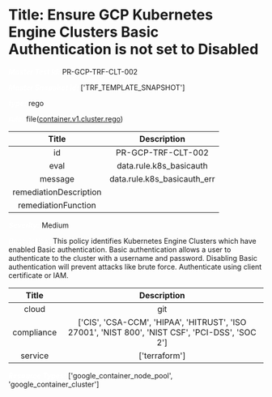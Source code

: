



# Title: Ensure GCP Kubernetes Engine Clusters Basic Authentication is not set to Disabled


***<font color="white">Master Test Id:</font>*** PR-GCP-TRF-CLT-002

***<font color="white">Master Snapshot Id:</font>*** ['TRF_TEMPLATE_SNAPSHOT']

***<font color="white">type:</font>*** rego

***<font color="white">rule:</font>*** file([container.v1.cluster.rego])  
  
  
  
  

|Title|Description|
| :---: | :---: |
|id|PR-GCP-TRF-CLT-002|
|eval|data.rule.k8s_basicauth|
|message|data.rule.k8s_basicauth_err|
|remediationDescription||
|remediationFunction||


***<font color="white">Severity:</font>*** Medium

***<font color="white">Description:</font>*** This policy identifies Kubernetes Engine Clusters which have enabled Basic authentication. Basic authentication allows a user to authenticate to the cluster with a username and password. Disabling Basic authentication will prevent attacks like brute force. Authenticate using client certificate or IAM.  
  
  

|Title|Description|
| :---: | :---: |
|cloud|git|
|compliance|['CIS', 'CSA-CCM', 'HIPAA', 'HITRUST', 'ISO 27001', 'NIST 800', 'NIST CSF', 'PCI-DSS', 'SOC 2']|
|service|['terraform']|


***<font color="white">Resource Types:</font>*** ['google_container_node_pool', 'google_container_cluster']


[container.v1.cluster.rego]: https://github.com/prancer-io/prancer-compliance-test/tree/master/google/terraform/container.v1.cluster.rego
